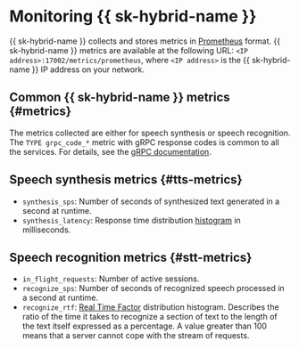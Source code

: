 # Monitoring {{ sk-hybrid-name }}

{{ sk-hybrid-name }} collects and stores metrics in [Prometheus](https://prometheus.io/) format. {{ sk-hybrid-name }} metrics are available at the following URL: `<IP address>:17002/metrics/prometheus`, where `<IP address>` is the {{ sk-hybrid-name }} IP address on your network.

## Common {{ sk-hybrid-name }} metrics {#metrics}

The metrics collected are either for speech synthesis or speech recognition. The `TYPE grpc_code_*` metric with gRPC response codes is common to all the services. For details, see the [gRPC documentation](https://grpc.github.io/grpc/core/md_doc_statuscodes.html).

## Speech synthesis metrics {#tts-metrics}

* `synthesis_sps`: Number of seconds of synthesized text generated in a second at runtime.
* `synthesis_latency`: Response time distribution [histogram](https://prometheus.io/docs/practices/histograms/) in milliseconds.

## Speech recognition metrics {#stt-metrics}

* `in_flight_requests`: Number of active sessions.
* `recognize_sps`: Number of seconds of recognized speech processed in a second at runtime.
* `recognize_rtf`: [Real Time Factor](https://devopedia.org/speech-recognition) distribution histogram. Describes the ratio of the time it takes to recognize a section of text to the length of the text itself expressed as a percentage. A value greater than 100 means that a server cannot cope with the stream of requests.